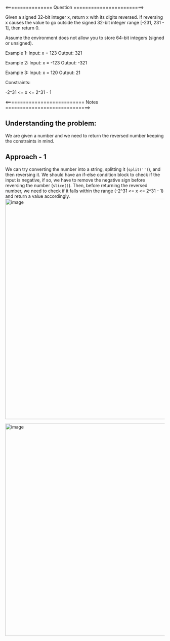 <================ Question ========================>

Given a signed 32-bit integer x, return x with its digits reversed. If reversing x causes the value to go outside the signed 32-bit integer range [-231, 231 - 1], then return 0.

Assume the environment does not allow you to store 64-bit integers (signed or unsigned).

Example 1:
Input: x = 123
Output: 321

Example 2:
Input: x = -123
Output: -321

Example 3:
Input: x = 120
Output: 21

Constraints:

-2^31 <= x <= 2^31 - 1

<=========================== Notes =============================>

## Understanding the problem:
We are given a number and we need to return the reversed number keeping the constraints in mind.

## Approach - 1
We can try converting the number into a string, splitting it (`split('')`), and then reversing it.
We should have an if-else condition block to check if the input is negative, if so, we have to remove the negative sign before reversing the number
(`slice()`). Then, before returning the reversed number, we need to check if it falls within the range (-2^31 <= x <= 2^31 - 1) and return a value accordingly.
<img width="695" alt="image" src="https://github.com/shanmukhipriya99/interview-prep/assets/37501487/c61e292a-b5a8-4f6b-8758-0c6a8b099361">

<img width="670" alt="image" src="https://github.com/shanmukhipriya99/interview-prep/assets/37501487/56e87de1-91d4-4fcb-878b-c1141e46d746">


